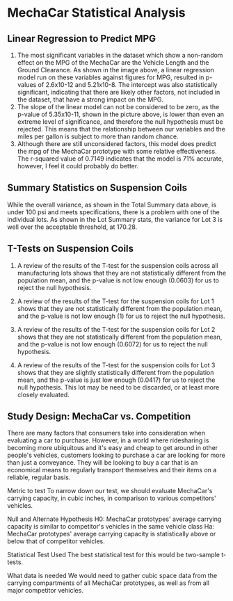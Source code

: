 # MechaCar Statistical Analysis

## Linear Regression to Predict MPG

1. The most significant variables in the dataset which show a non-random effect on the MPG of the MechaCar are the Vehicle Length and the Ground Clearance. As shown in the image above, a linear regression model run on these variables against figures for MPG, resulted in p-values of 2.6x10-12 and 5.21x10-8. The intercept was also statistically significant, indicating that there are likely other factors, not included in the dataset, that have a strong impact on the MPG.
2. The slope of the linear model can not be considered to be zero, as the p-value of 5.35x10-11, shown in the picture above, is lower than even an extreme level of significance, and therefore the null hypothesis must be rejected. This means that the relationship between our variables and the miles per gallon is subject to more than random chance.
3. Although there are still unconsidered factors, this model does predict the mpg of the MechaCar prototype with some relative effectiveness. The r-squared value of 0.7149 indicates that the model is 71% accurate, however, I feel it could probably do better.

## Summary Statistics on Suspension Coils

While the overall variance, as shown in the Total Summary data above, is under 100 psi and meets specifications, there is a problem with one of the individual lots. As shown in the Lot Summary stats, the variance for Lot 3 is well over the acceptable threshold, at 170.28.


## T-Tests on Suspension Coils

1. A review of the results of the T-test for the suspension coils across all manufacturing lots shows that they are not statistically different from the population mean, and the p-value is not low enough (0.0603) for us to reject the null hypothesis.


2. A review of the results of the T-test for the suspension coils for Lot 1 shows that they are not statistically different from the population mean, and the p-value is not low enough (1) for us to reject the null hypothesis.

3. A review of the results of the T-test for the suspension coils for Lot 2 shows that they are not statistically different from the population mean, and the p-value is not low enough (0.6072) for us to reject the null hypothesis.

4. A review of the results of the T-test for the suspension coils for Lot 3 shows that they are slightly statistically different from the population mean, and the p-value is just low enough (0.0417) for us to reject the null hypothesis. This lot may be need to be discarded, or at least more closely evaluated.

## Study Design: MechaCar vs. Competition

There are many factors that consumers take into consideration when evaluating a car to purchase. However, in a world where ridesharing is becoming more ubiquitous and it's easy and cheap to get around in other people's vehicles, customers looking to purchase a car are looking for more than just a conveyance. They will be looking to buy a car that is an economical means to regularly transport themselves and their items on a reliable, regular basis.

Metric to test
To narrow down our test, we should evaluate MechaCar's carrying capacity, in cubic inches, in comparison to various competitors' vehicles.

Null and Alternate Hypothesis
H0: MechaCar prototypes' average carrying capacity is similar to competitor's vehicles in the same vehicle class Ha: MechaCar prototypes' average carrying capacity is statistically above or below that of competitor vehicles.

Statistical Test Used
The best statistical test for this would be two-sample t-tests.

What data is needed
We would need to gather cubic space data from the carrying compartments of all MechaCar prototypes, as well as from all major competitor vehicles.
